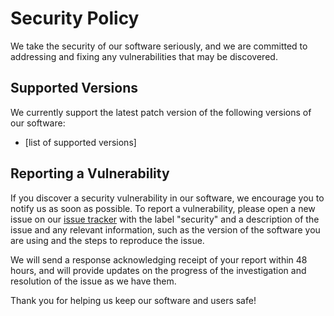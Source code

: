 <!--
=============================================================================
Project
=============================================================================
SECURITY
-----------------------------------------------------------------------------
Security policies and procedures for the project.

:Authors: Fabio Craig Wimmer Florey <fabioflorey@icloud.com>
:Version: 0.0.1
:License: MIT-0
-->


# Security Policy

We take the security of our software seriously, and we are committed to addressing and fixing any vulnerabilities that may be discovered.

## Supported Versions

We currently support the latest patch version of the following versions of our software:

- [list of supported versions]

## Reporting a Vulnerability

If you discover a security vulnerability in our software, we encourage you to notify us as soon as possible. To report a vulnerability, please open a new issue on our [issue tracker][ISSUE TRACKER] with the label "security" and a description of the issue and any relevant information, such as the version of the software you are using and the steps to reproduce the issue.

We will send a response acknowledging receipt of your report within 48 hours, and will provide updates on the progress of the investigation and resolution of the issue as we have them.

Thank you for helping us keep our software and users safe!


<!------------------------------------  Hyperlinks ----------------------------------------->
[DOCUMENTS]: ../docs/
[FAQ]: ../docs/FAQ.md
[ISSUE TRACKER]: ../../../issues
